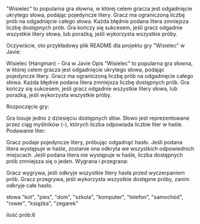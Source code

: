 "Wisielec" to popularna gra słowna, w której celem gracza jest odgadnięcie ukrytego słowa, podając pojedyncze litery. Gracz ma ograniczoną liczbę prób na odgadnięcie całego słowa. Każda błędnie podana litera zmniejsza liczbę dostępnych prób. Gra kończy się sukcesem, jeśli gracz odgadnie wszystkie litery słowa, lub porażką, jeśli wykorzysta wszystkie próby.


Oczywiście, oto przykładowy plik README dla projektu gry "Wisielec" w Javie:

Wisielec (Hangman) - Gra w Javie
Opis
"Wisielec" to popularna gra słowna, w której celem gracza jest odgadnięcie ukrytego słowa, podając pojedyncze litery. Gracz ma ograniczoną liczbę prób na odgadnięcie całego słowa. Każda błędnie podana litera zmniejsza liczbę dostępnych prób. Gra kończy się sukcesem, jeśli gracz odgadnie wszystkie litery słowa, lub porażką, jeśli wykorzysta wszystkie próby.

Rozpoczęcie gry:

Gra losuje jedno z dziesięciu dostępnych słów.
Słowo jest reprezentowane przez ciąg myślników (-), których liczba odpowiada liczbie liter w haśle.
Podawanie liter:

Gracz podaje pojedyncze litery, próbując odgadnąć hasło.
Jeśli podana litera występuje w haśle, zostanie ona odkryta we wszystkich odpowiednich miejscach.
Jeśli podana litera nie występuje w haśle, liczba dostępnych prób zmniejsza się o jeden.
Wygrana i przegrana:

Gracz wygrywa, jeśli odkryje wszystkie litery hasła przed wyczerpaniem prób.
Gracz przegrywa, jeśli wykorzysta wszystkie dostępne próby, zanim odkryje całe hasło.


słowa "kot", "pies", "dom", "szkola", "komputer", "telefon", "samochód", "rower", "książka", "zegarek"



ilość prób:6

